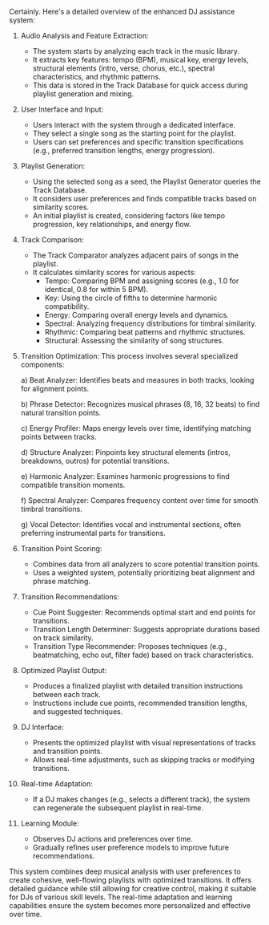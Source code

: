 Certainly. Here's a detailed overview of the enhanced DJ assistance system:

1. Audio Analysis and Feature Extraction:
   - The system starts by analyzing each track in the music library.
   - It extracts key features: tempo (BPM), musical key, energy levels, structural elements (intro, verse, chorus, etc.), spectral characteristics, and rhythmic patterns.
   - This data is stored in the Track Database for quick access during playlist generation and mixing.

2. User Interface and Input:
   - Users interact with the system through a dedicated interface.
   - They select a single song as the starting point for the playlist.
   - Users can set preferences and specific transition specifications (e.g., preferred transition lengths, energy progression).

3. Playlist Generation:
   - Using the selected song as a seed, the Playlist Generator queries the Track Database.
   - It considers user preferences and finds compatible tracks based on similarity scores.
   - An initial playlist is created, considering factors like tempo progression, key relationships, and energy flow.

4. Track Comparison:
   - The Track Comparator analyzes adjacent pairs of songs in the playlist.
   - It calculates similarity scores for various aspects:
     * Tempo: Comparing BPM and assigning scores (e.g., 1.0 for identical, 0.8 for within 5 BPM).
     * Key: Using the circle of fifths to determine harmonic compatibility.
     * Energy: Comparing overall energy levels and dynamics.
     * Spectral: Analyzing frequency distributions for timbral similarity.
     * Rhythmic: Comparing beat patterns and rhythmic structures.
     * Structural: Assessing the similarity of song structures.

5. Transition Optimization:
   This process involves several specialized components:
   
   a) Beat Analyzer: Identifies beats and measures in both tracks, looking for alignment points.
   
   b) Phrase Detector: Recognizes musical phrases (8, 16, 32 beats) to find natural transition points.
   
   c) Energy Profiler: Maps energy levels over time, identifying matching points between tracks.
   
   d) Structure Analyzer: Pinpoints key structural elements (intros, breakdowns, outros) for potential transitions.
   
   e) Harmonic Analyzer: Examines harmonic progressions to find compatible transition moments.
   
   f) Spectral Analyzer: Compares frequency content over time for smooth timbral transitions.
   
   g) Vocal Detector: Identifies vocal and instrumental sections, often preferring instrumental parts for transitions.

6. Transition Point Scoring:
   - Combines data from all analyzers to score potential transition points.
   - Uses a weighted system, potentially prioritizing beat alignment and phrase matching.

7. Transition Recommendations:
   - Cue Point Suggester: Recommends optimal start and end points for transitions.
   - Transition Length Determiner: Suggests appropriate durations based on track similarity.
   - Transition Type Recommender: Proposes techniques (e.g., beatmatching, echo out, filter fade) based on track characteristics.

8. Optimized Playlist Output:
   - Produces a finalized playlist with detailed transition instructions between each track.
   - Instructions include cue points, recommended transition lengths, and suggested techniques.

9. DJ Interface:
   - Presents the optimized playlist with visual representations of tracks and transition points.
   - Allows real-time adjustments, such as skipping tracks or modifying transitions.

10. Real-time Adaptation:
    - If a DJ makes changes (e.g., selects a different track), the system can regenerate the subsequent playlist in real-time.

11. Learning Module:
    - Observes DJ actions and preferences over time.
    - Gradually refines user preference models to improve future recommendations.

This system combines deep musical analysis with user preferences to create cohesive, well-flowing playlists with optimized transitions. It offers detailed guidance while still allowing for creative control, making it suitable for DJs of various skill levels. The real-time adaptation and learning capabilities ensure the system becomes more personalized and effective over time.
